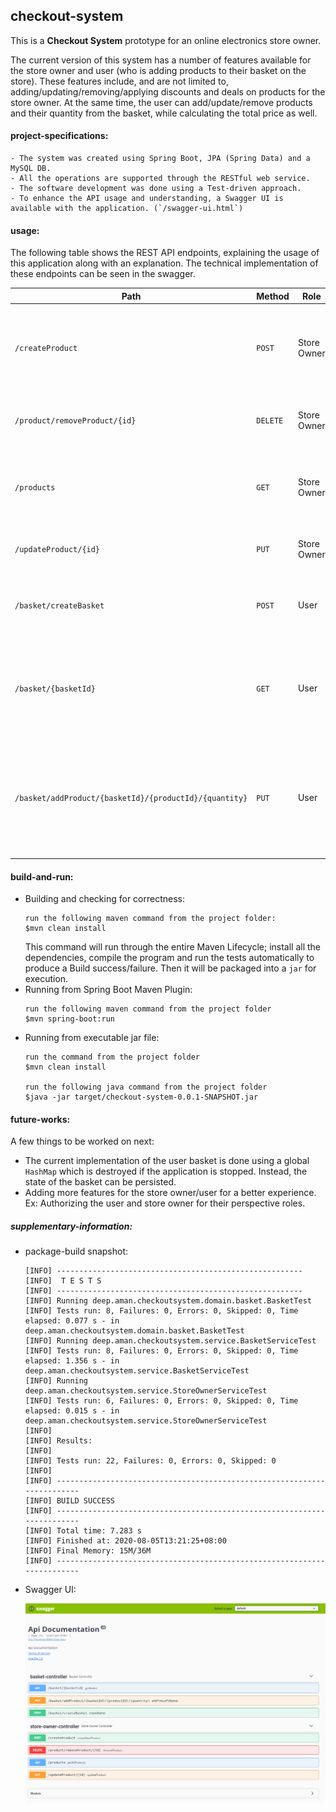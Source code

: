 ## checkout-system

This is a **Checkout System** prototype for an online electronics store owner. 

The current version of this system has a number of features available for the store owner and user (who is adding products to their basket on the store). These features include, and are not limited to, adding/updating/removing/applying discounts and deals on products for the store owner. At the same time, the user can add/update/remove products and their quantity from the basket, while calculating the total price as well.

#### project-specifications:

    - The system was created using Spring Boot, JPA (Spring Data) and a MySQL DB.
    - All the operations are supported through the RESTful web service.
    - The software development was done using a Test-driven approach.
    - To enhance the API usage and understanding, a Swagger UI is available with the application. (`/swagger-ui.html`)

#### usage:

The following table shows the REST API endpoints, explaining the usage of this application along with an explanation. The technical implementation of these endpoints can be seen in the swagger.

Path | Method | Role | Explanation
-----|--------|------|------------
`/createProduct` | `POST` | Store Owner | creates a new product using the product object and saves it to DB
`/product/removeProduct/{id}` | `DELETE` | Store Owner | removes the product from the DB using the product-id
`/products` | `GET` | Store Owner | gets all the products from the DB in the form of the product object
`/updateProduct/{id}` | `PUT` | Store Owner | updates a product using the product-id
`/basket/createBasket` | `POST` | User | creates a new basket for the user and returns the unique basket-id
`/basket/{basketId}` | `GET` | User | this gives the basket of the user with all the products, free items and costs with deals applied
`/basket/addProduct/{basketId}/{productId}/{quantity}` | `PUT` | User | adds a product to users basket based on their basked-id, the product they wish to add and it's quantity
 
#### build-and-run:

- Building and checking for correctness:
  ```$xslt
  run the following maven command from the project folder:
  $mvn clean install
  ```
  This command will run through the entire Maven Lifecycle; install all the dependencies, compile the program and run the tests automatically to produce a Build success/failure. Then it will be packaged into a `jar` for execution.
- Running from Spring Boot Maven Plugin:
  ```$xslt
  run the following maven command from the project folder
  $mvn spring-boot:run
  ```
- Running from executable jar file:
  ```$xslt
  run the command from the project folder
  $mvn clean install
  
  run the following java command from the project folder
  $java -jar target/checkout-system-0.0.1-SNAPSHOT.jar
  ```

#### future-works:

A few things to be worked on next:
- The current implementation of the user basket is done using a global `HashMap` which is destroyed if the  application is stopped. Instead, the state of the basket can be persisted.
- Adding more features for the store owner/user for a better experience. Ex: Authorizing the user and store owner for their perspective roles.


##### supplementary-information:

- package-build snapshot:
    ```$xslt
    [INFO] -------------------------------------------------------
    [INFO]  T E S T S
    [INFO] -------------------------------------------------------
    [INFO] Running deep.aman.checkoutsystem.domain.basket.BasketTest
    [INFO] Tests run: 8, Failures: 0, Errors: 0, Skipped: 0, Time elapsed: 0.077 s - in deep.aman.checkoutsystem.domain.basket.BasketTest
    [INFO] Running deep.aman.checkoutsystem.service.BasketServiceTest
    [INFO] Tests run: 8, Failures: 0, Errors: 0, Skipped: 0, Time elapsed: 1.356 s - in deep.aman.checkoutsystem.service.BasketServiceTest
    [INFO] Running deep.aman.checkoutsystem.service.StoreOwnerServiceTest
    [INFO] Tests run: 6, Failures: 0, Errors: 0, Skipped: 0, Time elapsed: 0.015 s - in deep.aman.checkoutsystem.service.StoreOwnerServiceTest
    [INFO] 
    [INFO] Results:
    [INFO] 
    [INFO] Tests run: 22, Failures: 0, Errors: 0, Skipped: 0
    [INFO] 
    [INFO] ------------------------------------------------------------------------
    [INFO] BUILD SUCCESS
    [INFO] ------------------------------------------------------------------------
    [INFO] Total time: 7.283 s
    [INFO] Finished at: 2020-08-05T13:21:25+08:00
    [INFO] Final Memory: 15M/36M
    [INFO] ------------------------------------------------------------------------
    ```

- Swagger UI:
    
    ![Swagger UI](/src/main/resources/static/swagger-ui.PNG)